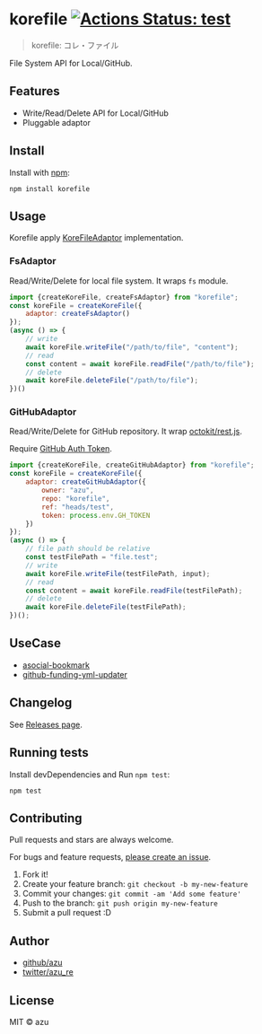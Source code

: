 # korefile [![Actions Status: test](https://github.com/azu/korefile/workflows/test/badge.svg)](https://github.com/azu/korefile/actions?query=workflow%3A"test")
 
> korefile: コレ・ファイル
 
File System API for Local/GitHub.

## Features

- Write/Read/Delete API for Local/GitHub
- Pluggable adaptor

## Install

Install with [npm](https://www.npmjs.com/):

    npm install korefile

## Usage

Korefile apply [KoreFileAdaptor](./src/KoreFileAdaptor.ts) implementation. 

### FsAdaptor

Read/Write/Delete for local file system.
It wraps `fs` module.

```js
import {createKoreFile, createFsAdaptor} from "korefile";
const koreFile = createKoreFile({ 
    adaptor: createFsAdaptor()
});
(async () => { 
    // write
    await koreFile.writeFile("/path/to/file", "content");
    // read
    const content = await koreFile.readFile("/path/to/file");
    // delete
    await koreFile.deleteFile("/path/to/file");
})()
```

### GitHubAdaptor

Read/Write/Delete for GitHub repository.
It wrap [octokit/rest.js](https://github.com/octokit/rest.js/).

Require [GitHub Auth Token](https://github.com/settings/tokens/new).

```js
import {createKoreFile, createGitHubAdaptor} from "korefile";
const koreFile = createKoreFile({
    adaptor: createGitHubAdaptor({
        owner: "azu",
        repo: "korefile",
        ref: "heads/test",
        token: process.env.GH_TOKEN
    })
});
(async () => { 
    // file path should be relative
    const testFilePath = "file.test";
    // write
    await koreFile.writeFile(testFilePath, input);
    // read
    const content = await koreFile.readFile(testFilePath);
    // delete
    await koreFile.deleteFile(testFilePath);
})();
```

## UseCase

- [asocial-bookmark](https://github.com/azu/asocial-bookmark)
- [github-funding-yml-updater](https://github.com/azu/github-funding-yml-updater)

## Changelog

See [Releases page](https://github.com/azu/korefile/releases).

## Running tests

Install devDependencies and Run `npm test`:

    npm test

## Contributing

Pull requests and stars are always welcome.

For bugs and feature requests, [please create an issue](https://github.com/azu/korefile/issues).

1. Fork it!
2. Create your feature branch: `git checkout -b my-new-feature`
3. Commit your changes: `git commit -am 'Add some feature'`
4. Push to the branch: `git push origin my-new-feature`
5. Submit a pull request :D

## Author

- [github/azu](https://github.com/azu)
- [twitter/azu_re](https://twitter.com/azu_re)

## License

MIT © azu
